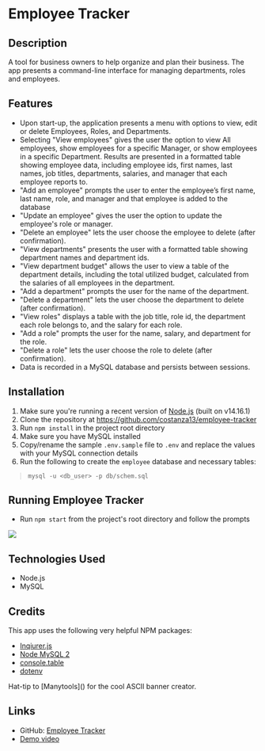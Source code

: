 # Employee Tracker

## Description
A tool for business owners to help organize and plan their business. The app presents a command-line interface for managing departments, roles and employees.

## Features

* Upon start-up, the application presents a menu with options to view, edit or delete Employees, Roles, and Departments.
* Selecting "View employees" gives the user the option to view All employees, show employees for a specific Manager, or show employees in a specific Department.  Results are presented in a formatted table showing employee data, including employee ids, first names, last names, job titles, departments, salaries, and manager that each employee reports to.
* "Add an employee" prompts the user to enter the employee’s first name, last name, role, and manager and that employee is added to the database
* "Update an employee" gives the user the option to update the employee's role or manager.
* "Delete an employee" lets the user choose the employee to delete (after confirmation).
* "View departments" presents the user with a formatted table showing department names and department ids.
* "View department budget" allows the user to view a table of the department details, including the total utilized budget, calculated from the salaries of all employees in the department.
* "Add a department" prompts the user for the name of the department.
* "Delete a department" lets the user choose the department to delete (after confirmation).
* "View roles" displays a table with the job title, role id, the department each role belongs to, and the salary for each role.
* "Add a role" prompts the user for the name, salary, and department for the role.
* "Delete a role" lets the user choose the role to delete (after confirmation).
* Data is recorded in a MySQL database and persists between sessions.

## Installation
1) Make sure you're running a recent version of [Node.js](https://nodejs.org/en/) (built on v14.16.1)
2) Clone the repository at https://github.com/costanza13/employee-tracker
3) Run `npm install` in the project root directory
4) Make sure you have MySQL installed
5) Copy/rename the sample `.env.sample` file to `.env` and replace the values with your MySQL connection details
6) Run the following to create the `employee` database and necessary tables:
  > `mysql -u <db_user> -p db/schem.sql`

## Running Employee Tracker
- Run `npm start` from the project's root directory and follow the prompts

<a href="https://drive.google.com/file/d/11fubtKaMKefzTx1AaVVv9h135qX6FlzD/view?usp=sharing"><img src="./assets/images/Employee-Tracker-Demo.gif"></a>


## Technologies Used
* Node.js
* MySQL

## Credits

This app uses the following very helpful NPM packages:
- [Inqiurer.js](https://github.com/SBoudrias/Inquirer.js)
- [Node MySQL 2](https://github.com/sidorares/node-mysql2)
- [console.table](https://github.com/bahmutov/console.table)
- [dotenv](https://github.com/motdotla/dotenv)

Hat-tip to [Manytools](<a href="https://manytools.org/hacker-tools/ascii-banner/"></a>) for the cool ASCII banner creator.

## Links
* GitHub: [Employee Tracker](https://github.com/costanza13/employee-tracker)
* [Demo video](https://drive.google.com/file/d/11fubtKaMKefzTx1AaVVv9h135qX6FlzD/view?usp=sharing)
